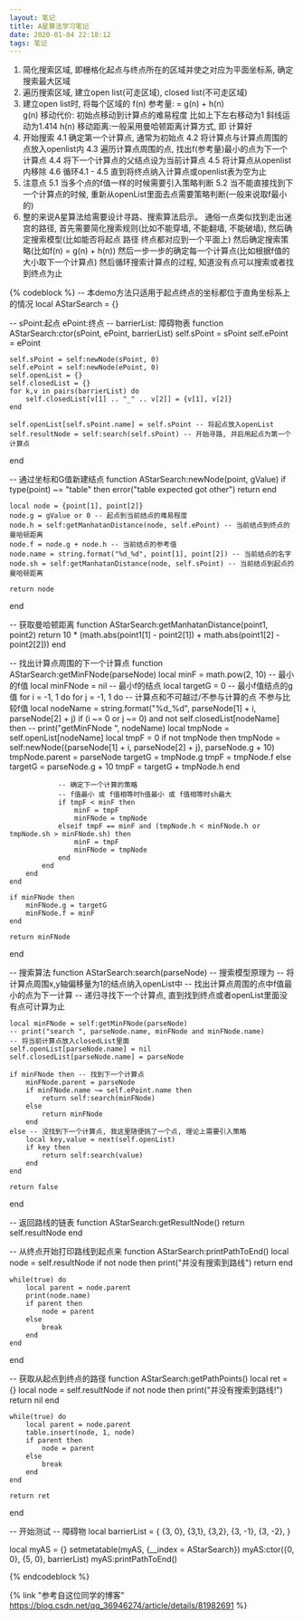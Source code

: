 ```yaml
---
layout: 笔记
title: A星算法学习笔记
date: 2020-01-04 22:18:12
tags: 笔记
---
```


1. 简化搜索区域, 即栅格化起点与终点所在的区域并使之对应为平面坐标系, 确定搜索最大区域
2. 遍历搜索区域, 建立open list(可走区域), closed list(不可走区域)
3. 建立open list时, 将每个区域的 
	f(n) 参考量: = g(n) + h(n)  
	g(n) 移动代价: 初始点移动到计算点的难易程度 比如上下左右移动为1 斜线运动为1.414
	h(n) 移动距离:一般采用曼哈顿距离计算方式, 即
	计算好                                                                                                                      
4. 开始搜索
	4.1 确定第一个计算点, 通常为初始点
	4.2 将计算点与计算点周围的点放入openlist内
	4.3 遍历计算点周围的点, 找出f(参考量)最小的点为下一个计算点
	4.4 将下一个计算点的父结点设为当前计算点
	4.5 将计算点从openlist内移除
	4.6 循环4.1 - 4.5 直到将终点纳入计算点或openlist表为空为止
5. 注意点
	5.1 当多个点的f值一样的时候需要引入策略判断
	5.2 当不能直接找到下一个计算点的时候, 重新从openList里面去点需要策略判断(一般来说取f最小的)
6. 整的来说A星算法给需要设计寻路、搜索算法启示。 通俗一点类似找到走出迷宫的路径, 
	首先需要简化搜索规则(比如不能穿墙, 不能翻墙, 不能破墙),
	然后确定搜索模型(比如能否将起点 路径 终点都对应到一个平面上)
	然后确定搜索策略(比如f(n) = g(n) + h(n))
	然后一步一步的确定每一个计算点(比如根据f值的大小取下一个计算点)
	然后循环搜索计算点的过程, 知道没有点可以搜索或者找到终点为止

{% codeblock %}
-- 本demo方法只适用于起点终点的坐标都位于直角坐标系上的情况
local AStarSearch = {}

-- sPoint:起点 ePoint:终点
-- barrierList: 障碍物表
function AStarSearch:ctor(sPoint, ePoint, barrierList)
	self.sPoint = sPoint
	self.ePoint = ePoint

	self.sPoint = self:newNode(sPoint, 0)
	self.ePoint = self:newNode(ePoint, 0)
	self.openList = {}
	self.closedList = {}
	for k,v in pairs(barrierList) do
		self.closedList[v[1] .. "_" .. v[2]] = {v[1], v[2]}
	end

	self.openList[self.sPoint.name] = self.sPoint -- 将起点放入openList
	self.resultNode = self:search(self.sPoint) -- 开始寻路, 并启用起点为第一个计算点
end

-- 通过坐标和G值新建结点
function AStarSearch:newNode(point, gValue)
	if type(point) ~= "table" then 
		error("table expected got other")
		return
	end

	local node = {point[1], point[2]}
	node.g = gValue or 0 -- 起点到当前结点的难易程度
	node.h = self:getManhatanDistance(node, self.ePoint) -- 当前结点到终点的曼哈顿距离
	node.f = node.g + node.h -- 当前结点的参考值
	node.name = string.format("%d_%d", point[1], point[2]) -- 当前结点的名字
	node.sh = self:getManhatanDistance(node, self.sPoint) -- 当前结点到起点的曼哈顿距离

	return node
end

-- 获取曼哈顿距离
function AStarSearch:getManhatanDistance(point1, point2)
	return 10 * (math.abs(point1[1] - point2[1]) + math.abs(point1[2] - point2[2]))
end

-- 找出计算点周围的下一个计算点
function AStarSearch:getMinFNode(parseNode)
	local minF = math.pow(2, 10) -- 最小的f值
	local minFNode = nil -- 最小f的结点
	local targetG = 0 -- 最小f值结点的g值
	for i = -1, 1 do
		for j = -1, 1 do
			-- 计算点和不可越过/不参与计算的点 不参与比较f值
			local nodeName = string.format("%d_%d", parseNode[1] + i, parseNode[2] + j)
			if (i ~= 0 or j ~= 0) and not self.closedList[nodeName] then
				-- print("getMinFNode ", nodeName)
				local tmpNode = self.openList[nodeName]
				local tmpF = 0
				if not tmpNode then
					tmpNode = self:newNode({parseNode[1] + i, parseNode[2] + j}, parseNode.g + 10)
					tmpNode.parent = parseNode
					targetG = tmpNode.g
					tmpF = tmpNode.f
				else 
					targetG = parseNode.g + 10
					tmpF = targetG + tmpNode.h
				end

				-- 确定下一个计算的策略
				-- f值最小 或 f值相等时h值最小 或 f值相等时sh最大
				if tmpF < minF then 
					minF = tmpF
					minFNode = tmpNode
				elseif tmpF == minF and (tmpNode.h < minFNode.h or tmpNode.sh > minFNode.sh) then 
					minF = tmpF
					minFNode = tmpNode
				end
			end 
		end
	end

	if minFNode then 
		minFNode.g = targetG
		minFNode.f = minF
	end

	return minFNode
end

-- 搜索算法
function AStarSearch:search(parseNode)
	-- 搜索模型原理为
	-- 将计算点周围x,y轴偏移量为1的结点纳入openList中
	-- 找出计算点周围的点中f值最小的点为下一计算
	-- 递归寻找下一个计算点, 直到找到终点或者openList里面没有点可计算为止

	local minFNode = self:getMinFNode(parseNode)
	-- print("search ", parseNode.name, minFNode and minFNode.name)
	-- 将当前计算点放入closedList里面
	self.openList[parseNode.name] = nil
	self.closedList[parseNode.name] = parseNode

	if minFNode then -- 找到下一个计算点
		minFNode.parent = parseNode
		if minFNode.name ~= self.ePoint.name then 
			return self:search(minFNode)
		else
			return minFNode
		end
	else -- 没找到下一个计算点, 我这里随便挑了一个点, 理论上需要引入策略
		local key,value = next(self.openList)
		if key then 
			return self:search(value)
		end
	end

	return false
end

-- 返回路线的链表
function AStarSearch:getResultNode()
	return self.resultNode
end

-- 从终点开始打印路线到起点来
function AStarSearch:printPathToEnd()
	local node = self.resultNode
	if not node then 
		print("并没有搜索到路线")
		return 
	end

	while(true) do
		local parent = node.parent
		print(node.name)
		if parent then 
			node = parent
		else
			break
		end
	end
end

-- 获取从起点到终点的路径
function AStarSearch:getPathPoints()
	local ret = {}
	local node = self.resultNode
	if not node then 
		print("并没有搜索到路线!")
		return nil
	end

	while(true) do
		local parent = node.parent
		table.insert(node, 1, node)
		if parent then 
			node = parent
		else
			break
		end
	end

	return ret
end

-- 开始测试
-- 障碍物
local barrierList = {
	{3, 0}, {3,1}, {3,2},
	{3, -1}, {3, -2},
}

local myAS = {}
setmetatable(myAS, {__index = AStarSearch})
myAS:ctor({0, 0}, {5, 0}, barrierList)
myAS:printPathToEnd()


{% endcodeblock %}

{% link "参考自这位同学的博客" https://blog.csdn.net/qq_36946274/article/details/81982691 %}
